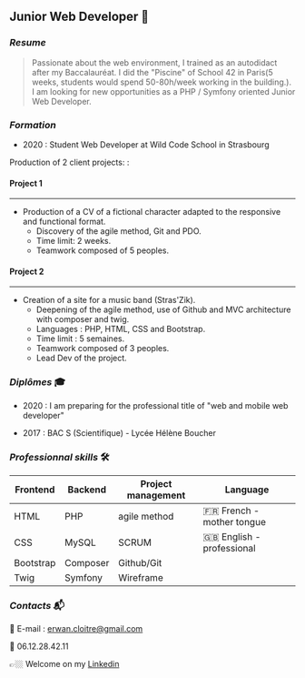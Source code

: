 ## **Junior Web Developer 🐘**  
  
  
### _Resume_ 
    
> Passionate about the web environment, I trained as an autodidact after my Baccalauréat.
>I did the "Piscine" of School 42 in Paris(5 weeks, students would spend 50-80h/week working in the building.).
> I am looking for new opportunities as a PHP / Symfony oriented Junior Web Developer.
  
### _Formation_ 

* 2020 :  Student Web Developer at Wild Code School in Strasbourg

Production of 2 client projects: :

#### Project 1
-------
* Production of a CV of a fictional character adapted to the responsive and functional format.
  * Discovery of the agile method, Git and PDO.
  * Time limit: 2 weeks.
  * Teamwork composed of 5 peoples.

#### Project 2
-------
* Creation of a site for a music band (Stras'Zik).
  * Deepening of the agile method, use of Github and MVC architecture with composer and twig.
  * Languages : PHP, HTML, CSS and Bootstrap.
  * Time limit : 5 semaines.
  * Teamwork composed of 3 peoples.
  * Lead Dev of the project.

### _Diplômes_ 🎓

* 2020 : I am preparing for the professional title of "web and mobile web developer"

* 2017 : BAC S (Scientifique) - Lycée Hélène Boucher

### _Professionnal skills_ 🛠 
  
|Frontend     |Backend  |Project management   |Language                 |  
|--           |--       |--                   |--                       |  
|HTML         |PHP      |agile method         |🇫🇷 French - mother tongue|  
|CSS          |MySQL    |SCRUM                |🇬🇧 English - professional|
|Bootstrap    |Composer |Github/Git           |                         |  
|Twig         |Symfony  |Wireframe            |                         |  
  

### _Contacts_ 📬 

 📧 E-mail : erwan.cloitre@gmail.com
 
 📱 06.12.28.42.11
 
 👉🏼 Welcome on my [Linkedin](https://www.linkedin.com/in/Erwan-Cloitre/)
 
 


